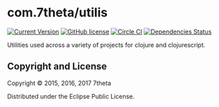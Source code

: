 # com.7theta/utilis

[![Current Version](https://img.shields.io/clojars/v/com.7theta/utilis.svg)](https://clojars.org/com.7theta/utilis)
[![GitHub license](https://img.shields.io/github/license/7theta/utilis.svg)](LICENSE)
[![Circle CI](https://circleci.com/gh/7theta/utilis.svg?style=shield)](https://circleci.com/gh/7theta/utilis)
[![Dependencies Status](https://jarkeeper.com/7theta/utilis/status.svg)](https://jarkeeper.com/7theta/utilis)

Utilities used across a variety of projects for clojure and clojurescript.

## Copyright and License

Copyright © 2015, 2016, 2017 7theta

Distributed under the Eclipse Public License.

